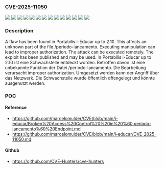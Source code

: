 ### [CVE-2025-11050](https://cve.mitre.org/cgi-bin/cvename.cgi?name=CVE-2025-11050)
![](https://img.shields.io/static/v1?label=Product&message=i-Educar&color=blue)
![](https://img.shields.io/static/v1?label=Version&message=2.0%20&color=brightgreen)
![](https://img.shields.io/static/v1?label=Version&message=2.1%20&color=brightgreen)
![](https://img.shields.io/static/v1?label=Version&message=2.10%20&color=brightgreen)
![](https://img.shields.io/static/v1?label=Version&message=2.2%20&color=brightgreen)
![](https://img.shields.io/static/v1?label=Version&message=2.3%20&color=brightgreen)
![](https://img.shields.io/static/v1?label=Version&message=2.4%20&color=brightgreen)
![](https://img.shields.io/static/v1?label=Version&message=2.5%20&color=brightgreen)
![](https://img.shields.io/static/v1?label=Version&message=2.6%20&color=brightgreen)
![](https://img.shields.io/static/v1?label=Version&message=2.7%20&color=brightgreen)
![](https://img.shields.io/static/v1?label=Version&message=2.8%20&color=brightgreen)
![](https://img.shields.io/static/v1?label=Version&message=2.9%20&color=brightgreen)
![](https://img.shields.io/static/v1?label=Vulnerability&message=Improper%20Authorization&color=brightgreen)
![](https://img.shields.io/static/v1?label=Vulnerability&message=Incorrect%20Privilege%20Assignment&color=brightgreen)

### Description

A flaw has been found in Portabilis i-Educar up to 2.10. This affects an unknown part of the file /periodo-lancamento. Executing manipulation can lead to improper authorization. The attack can be executed remotely. The exploit has been published and may be used.
In Portabilis i-Educar up to 2.10 ist eine Schwachstelle entdeckt worden. Betroffen davon ist eine unbekannte Funktion der Datei /periodo-lancamento. Die Bearbeitung verursacht improper authorization. Umgesetzt werden kann der Angriff über das Netzwerk. Die Schwachstelle wurde öffentlich offengelegt und könnte ausgenutzt werden.

### POC

#### Reference
- https://github.com/marcelomulder/CVE/blob/main/i-educar/Broken%20Access%20Control%20%20in%20%60.periodo-lancamento%60%20Endpoint.md
- https://github.com/marcelomulder/CVE/blob/main/i-educar/CVE-2025-11050.md

#### Github
- https://github.com/CVE-Hunters/cve-hunters

